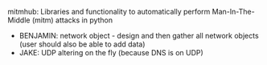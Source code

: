 mitmhub: Libraries and functionality to automatically perform Man-In-The-Middle (mitm) attacks in python


* BENJAMIN: network object - design and then gather all network objects (user should also be able to add data)
* JAKE: UDP altering on the fly (because DNS is on UDP)
